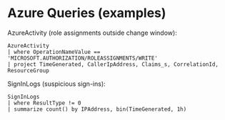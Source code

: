 # Azure Queries (examples)

AzureActivity (role assignments outside change window):

```
AzureActivity
| where OperationNameValue == 'MICROSOFT.AUTHORIZATION/ROLEASSIGNMENTS/WRITE'
| project TimeGenerated, CallerIpAddress, Claims_s, CorrelationId, ResourceGroup
```

SignInLogs (suspicious sign-ins):

```
SignInLogs
| where ResultType != 0
| summarize count() by IPAddress, bin(TimeGenerated, 1h)
```
